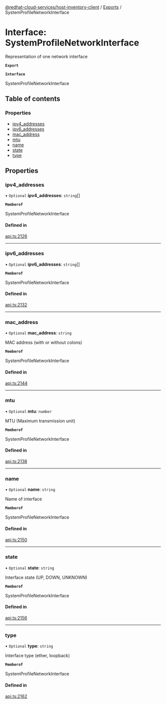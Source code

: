 [@redhat-cloud-services/host-inventory-client](../README.md) / [Exports](../modules.md) / SystemProfileNetworkInterface

# Interface: SystemProfileNetworkInterface

Representation of one network interface

**`Export`**

**`Interface`**

SystemProfileNetworkInterface

## Table of contents

### Properties

- [ipv4\_addresses](SystemProfileNetworkInterface.md#ipv4_addresses)
- [ipv6\_addresses](SystemProfileNetworkInterface.md#ipv6_addresses)
- [mac\_address](SystemProfileNetworkInterface.md#mac_address)
- [mtu](SystemProfileNetworkInterface.md#mtu)
- [name](SystemProfileNetworkInterface.md#name)
- [state](SystemProfileNetworkInterface.md#state)
- [type](SystemProfileNetworkInterface.md#type)

## Properties

### ipv4\_addresses

• `Optional` **ipv4\_addresses**: `string`[]

**`Memberof`**

SystemProfileNetworkInterface

#### Defined in

[api.ts:2126](https://github.com/RedHatInsights/javascript-clients/blob/master/packages/host-inventory/api.ts#L2126)

___

### ipv6\_addresses

• `Optional` **ipv6\_addresses**: `string`[]

**`Memberof`**

SystemProfileNetworkInterface

#### Defined in

[api.ts:2132](https://github.com/RedHatInsights/javascript-clients/blob/master/packages/host-inventory/api.ts#L2132)

___

### mac\_address

• `Optional` **mac\_address**: `string`

MAC address (with or without colons)

**`Memberof`**

SystemProfileNetworkInterface

#### Defined in

[api.ts:2144](https://github.com/RedHatInsights/javascript-clients/blob/master/packages/host-inventory/api.ts#L2144)

___

### mtu

• `Optional` **mtu**: `number`

MTU (Maximum transmission unit)

**`Memberof`**

SystemProfileNetworkInterface

#### Defined in

[api.ts:2138](https://github.com/RedHatInsights/javascript-clients/blob/master/packages/host-inventory/api.ts#L2138)

___

### name

• `Optional` **name**: `string`

Name of interface

**`Memberof`**

SystemProfileNetworkInterface

#### Defined in

[api.ts:2150](https://github.com/RedHatInsights/javascript-clients/blob/master/packages/host-inventory/api.ts#L2150)

___

### state

• `Optional` **state**: `string`

Interface state (UP, DOWN, UNKNOWN)

**`Memberof`**

SystemProfileNetworkInterface

#### Defined in

[api.ts:2156](https://github.com/RedHatInsights/javascript-clients/blob/master/packages/host-inventory/api.ts#L2156)

___

### type

• `Optional` **type**: `string`

Interface type (ether, loopback)

**`Memberof`**

SystemProfileNetworkInterface

#### Defined in

[api.ts:2162](https://github.com/RedHatInsights/javascript-clients/blob/master/packages/host-inventory/api.ts#L2162)

